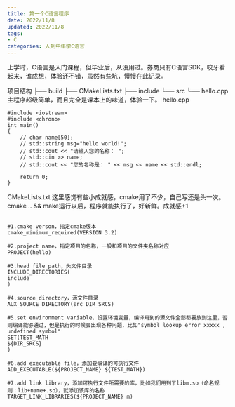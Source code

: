 ```yaml
---
title: 第一个C语言程序
date: 2022/11/8
updated: 2022/11/8
tags:
- C
categories: 人到中年学C语言
---
```

上学时，C语言是入门课程，但毕业后，从没用过。券商只有C语言SDK，咬牙看起来，谁成想，体验还不错，虽然有些坑，慢慢在此记录。
<!-- more -->
项目结构
├── build
├── CMakeLists.txt
├── include
└── src
    └── hello.cpp
主程序超级简单，而且完全是课本上的味道，体验一下。
hello.cpp
```
#include <iostream>
#include <chrono>
int main()
{
    // char name[50];
    // std::string msg="hello world!";
    // std::cout << "请输入您的名称： ";
    // std::cin >> name;
    // std::cout << "您的名称是： " << msg << name << std::endl;

    return 0;
}
```
CMakeLists.txt
这里感觉有些小成就感，cmake用了不少，自己写还是头一次。
cmake .. && make运行以后，程序就能执行了，好新鲜。成就感+1
```

#1.cmake verson，指定cmake版本
cmake_minimum_required(VERSION 3.2)

#2.project name，指定项目的名称，一般和项目的文件夹名称对应
PROJECT(hello)

#3.head file path，头文件目录
INCLUDE_DIRECTORIES(
include
)

#4.source directory，源文件目录
AUX_SOURCE_DIRECTORY(src DIR_SRCS)

#5.set environment variable，设置环境变量，编译用到的源文件全部都要放到这里，否则编译能够通过，但是执行的时候会出现各种问题，比如"symbol lookup error xxxxx , undefined symbol"
SET(TEST_MATH
${DIR_SRCS}
)

#6.add executable file，添加要编译的可执行文件
ADD_EXECUTABLE(${PROJECT_NAME} ${TEST_MATH})

#7.add link library，添加可执行文件所需要的库，比如我们用到了libm.so（命名规则：lib+name+.so），就添加该库的名称
TARGET_LINK_LIBRARIES(${PROJECT_NAME} m)
```

